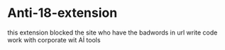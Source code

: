 # Anti-18-extension
this extension blocked the site who have the badwords in url
write code work with corporate wit Aİ tools
